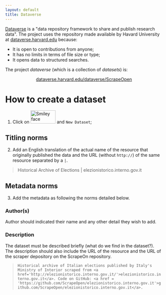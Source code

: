 ```yaml
---
layout: default
title: Dataverse
---
```


[Dataverse](https://dataverse.org/) is a "data repository framework to share and publish research data". The project uses the repository made available by Havard University at [dataverse.harvard.edu](https://dataverse.harvard.edu/) because:
* It is open to contributions from anyone;
* It has no limits in terms of file size or type;
* It opens data to structured searches.

The project *dataverse* (which is a collection of *datasets*) is:

<center><p><a href="https://dataverse.harvard.edu/dataverse/ScrapeOpen">dataverse.harvard.edu/dataverse/ScrapeOpen</a></p></center>

# How to create a dataset

1. Click on <img  src="/ScrapeOpen/images/dataverse-add-data-button.png" alt="Smiley face" width="80" height="42"> and `New Dataset`;

## Titling norms

2. Add an English translation of the actual name of the resource that originally published the data and the URL (without `http://`) of the same resource separated by a `|`.

> Historical Archive of Elections | elezionistorico.interno.gov.it

## Metadata norms

3. Add the metadata as following the norms detailed below.

### Author(s)

Author should indicated their name and any other detail they wish to add.

### Description

The dataset must be described briefly (what do we find in the dataset?). The description should also include the URL of the resource and the URL of the scraper depository on the ScrapeOn repository.

> `Historical archive of Italian elections published by Italy's Ministry of Interior scraped from <a href='http://elezionistorico.interno.gov.it/'>elezionistorico.interno.gov.it</a>. Code on GitHub: <a href = 'https://github.com/ScrapeOpen/elezionistorico.interno.gov.it'>github.com/ScrapeOpen/elezionistorico.interno.gov.it</a>.`



